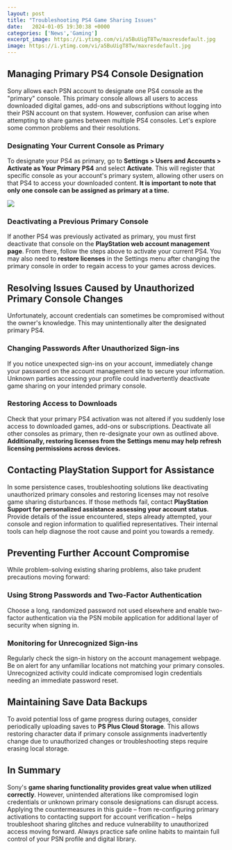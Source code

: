 ```yaml
---
layout: post
title: "Troubleshooting PS4 Game Sharing Issues"
date:   2024-01-05 19:30:38 +0000
categories: ['News','Gaming']
excerpt_image: https://i.ytimg.com/vi/a5BuUigT8Tw/maxresdefault.jpg
image: https://i.ytimg.com/vi/a5BuUigT8Tw/maxresdefault.jpg
---
```


## Managing Primary PS4 Console Designation 
Sony allows each PSN account to designate one PS4 console as the "primary" console. This primary console allows all users to access downloaded digital games, add-ons and subscriptions without logging into their PSN account on that system. However, confusion can arise when attempting to share games between multiple PS4 consoles. Let's explore some common problems and their resolutions.
### Designating Your Current Console as Primary
To designate your PS4 as primary, go to **Settings > Users and Accounts > Activate as Your Primary PS4** and select **Activate**. This will register that specific console as your account's primary system, allowing other users on that PS4 to access your downloaded content. **It is important to note that only one console can be assigned as primary at a time.**

![](https://gameserrors.com/wp-content/uploads/2014/11/shareplay-ps4.jpg)
### Deactivating a Previous Primary Console 
If another PS4 was previously activated as primary, you must first deactivate that console on the **PlayStation web account management page**. From there, follow the steps above to activate your current PS4. You may also need to **restore licenses** in the Settings menu after changing the primary console in order to regain access to your games across devices. 
## Resolving Issues Caused by Unauthorized Primary Console Changes
Unfortunately, account credentials can sometimes be compromised without the owner's knowledge. This may unintentionally alter the designated primary PS4.
### Changing Passwords After Unauthorized Sign-ins
If you notice unexpected sign-ins on your account, immediately change your password on the account management site to secure your information. Unknown parties accessing your profile could inadvertently deactivate game sharing on your intended primary console. 
### Restoring Access to Downloads 
Check that your primary PS4 activation was not altered if you suddenly lose access to downloaded games, add-ons or subscriptions. Deactivate all other consoles as primary, then re-designate your own as outlined above. **Additionally, restoring licenses from the Settings menu may help refresh licensing permissions across devices.**
## Contacting PlayStation Support for Assistance
In some persistence cases, troubleshooting solutions like deactivating unauthorized primary consoles and restoring licenses may not resolve game sharing disturbances. If those methods fail, contact **PlayStation Support for personalized assistance assessing your account status**. Provide details of the issue encountered, steps already attempted, your console and region information to qualified representatives. Their internal tools can help diagnose the root cause and point you towards a remedy.
## Preventing Further Account Compromise
While problem-solving existing sharing problems, also take prudent precautions moving forward:
### Using Strong Passwords and Two-Factor Authentication 
Choose a long, randomized password not used elsewhere and enable two-factor authentication via the PSN mobile application for additional layer of security when signing in. 
### Monitoring for Unrecognized Sign-ins
Regularly check the sign-in history on the account management webpage. Be on alert for any unfamiliar locations not matching your primary consoles. Unrecognized activity could indicate compromised login credentials needing an immediate password reset.
## Maintaining Save Data Backups
To avoid potential loss of game progress during outages, consider periodically uploading saves to **PS Plus Cloud Storage**. This allows restoring character data if primary console assignments inadvertently change due to unauthorized changes or troubleshooting steps require erasing local storage.  
## In Summary
Sony's **game sharing functionality provides great value when utilized correctly**. However, unintended alterations like compromised login credentials or unknown primary console designations can disrupt access. Applying the countermeasures in this guide – from re-configuring primary activations to contacting support for account verification – helps troubleshoot sharing glitches and reduce vulnerability to unauthorized access moving forward. Always practice safe online habits to maintain full control of your PSN profile and digital library.